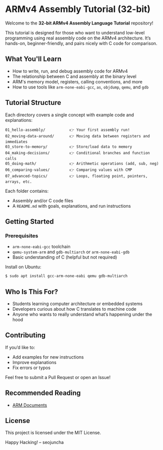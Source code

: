 # ARMv4 Assembly Tutorial (32-bit)

Welcome to the **32-bit ARMv4 Assembly Language Tutorial** repository!

This tutorial is designed for those who want to understand low-level programming using real assembly code on the ARMv4 architecture. It’s hands-on, beginner-friendly, and pairs nicely with C code for comparison.


## What You'll Learn

- How to write, run, and debug assembly code for ARMv4
- The relationship between C and assembly at the binary level
- ARM's memory model, registers, calling conventions, and more
- How to use tools like `arm-none-eabi-gcc`, `as`, `objdump`, `qemu`, and `gdb`


## Tutorial Structure

Each directory covers a single concept with example code and explanations:

```
01_hello-assembly/           👉 Your first assembly run!
02_moving-data-around/       👉 Moving data between registers and immediates
03_store-to-memory/          👉 Store/load data to memory
04_making-decisions/         👉 Conditional branches and function calls
05_doing-math/               👉 Arithmetic operations (add, sub, neg)
06_comparing-values/         👉 Comparing values with CMP
07_advanced-topics/          👉 Loops, floating point, pointers, arrays, etc.
```

Each folder contains:
- Assembly and/or C code files
- A `README.md` with goals, explanations, and run instructions


## Getting Started

### Prerequisites

- `arm-none-eabi-gcc` toolchain
- `qemu-system-arm` and `gdb-multiarch` or `arm-none-eabi-gdb`
- Basic understanding of C (helpful but not required)

Install on Ubuntu:
```bash
$ sudo apt install gcc-arm-none-eabi qemu gdb-multiarch
```

## Who Is This For?
-	Students learning computer architecture or embedded systems
-	Developers curious about how C translates to machine code
-	Anyone who wants to really understand what’s happening under the hood

## Contributing

If you’d like to:
-	Add examples for new instructions
-	Improve explanations
-	Fix errors or typos

Feel free to submit a Pull Request or open an Issue!

## Recommended Reading
- [ARM Documents](https://github.com/ARM-software/abi-aa)

## License

This project is licensed under the MIT License.

Happy Hacking!
– seojuncha